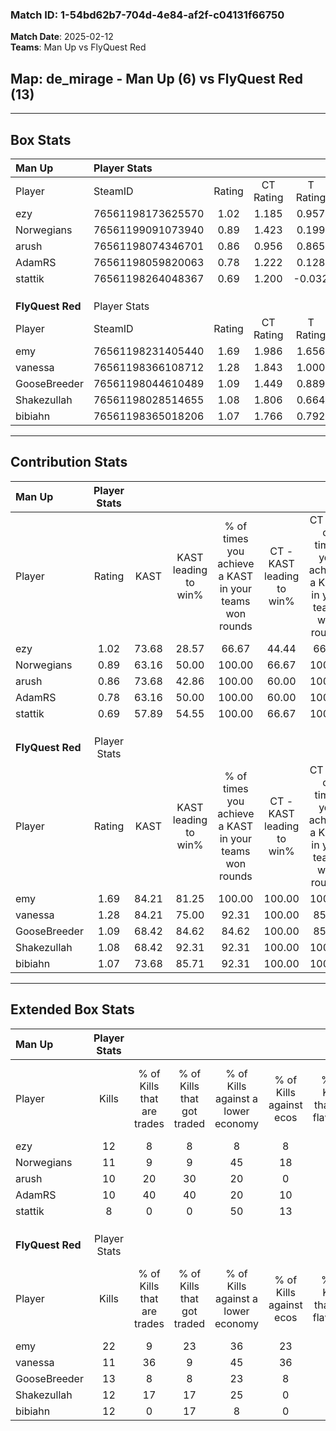 ### Match ID: 1-54bd62b7-704d-4e84-af2f-c04131f66750  
**Match Date**: 2025-02-12  
**Teams**: Man Up vs FlyQuest Red  

## **Map**: de_mirage - Man Up (6) vs FlyQuest Red (13)  
---  

## Box Stats  

| **Man Up**       | Player Stats      |        |           |          |       |       |       |         |        |      |     |
| :- | :- | :-: | :-: | :-: | :-: | :-: | :-: | :-: | :-: | :-: | :-: |
| Player           | SteamID           | Rating | CT Rating | T Rating | KAST  |  ADR  | Kills | Assists | Deaths | K/D  | HS% |
| ezy              | 76561198173625570 |  1.02  |   1.185   |  0.957   | 73.68 | 86.5  |  12   |    3    |   15   | 0.80 | 50  |
| Norwegians       | 76561199091073940 |  0.89  |   1.423   |  0.199   | 63.16 | 66.4  |  11   |    3    |   13   | 0.85 | 36  |
| arush            | 76561198074346701 |  0.86  |   0.956   |  0.865   | 73.68 | 64.1  |  10   |    5    |   15   | 0.67 | 50  |
| AdamRS           | 76561198059820063 |  0.78  |   1.222   |  0.128   | 63.16 | 55.5  |  10   |    3    |   14   | 0.71 | 40  |
| stattik          | 76561198264048367 |  0.69  |   1.200   |  -0.032  | 57.89 | 59.6  |   8   |    3    |   13   | 0.62 | 50  |
|                  |                   |        |           |          |       |       |       |         |        |      |     |
|                  |                   |        |           |          |       |       |       |         |        |      |     |
|                  |                   |        |           |          |       |       |       |         |        |      |     |
| **FlyQuest Red** | Player Stats      |        |           |          |       |       |       |         |        |      |     |
| Player           | SteamID           | Rating | CT Rating | T Rating | KAST  |  ADR  | Kills | Assists | Deaths | K/D  | HS% |
| emy              | 76561198231405440 |  1.69  |   1.986   |  1.656   | 84.21 | 105.6 |  22   |    2    |   12   | 1.83 | 50  |
| vanessa          | 76561198366108712 |  1.28  |   1.843   |  1.000   | 84.21 | 94.0  |  11   |   11    |   9    | 1.22 | 45  |
| GooseBreeder     | 76561198044610489 |  1.09  |   1.449   |  0.889   | 68.42 | 67.5  |  13   |    6    |   11   | 1.18 | 15  |
| Shakezullah      | 76561198028514655 |  1.08  |   1.806   |  0.664   | 68.42 | 63.2  |  12   |    0    |   8    | 1.50 | 33  |
| bibiahn          | 76561198365018206 |  1.07  |   1.766   |  0.792   | 73.68 | 63.5  |  12   |    5    |   11   | 1.09 | 50  |
---  

## Contribution Stats  

| **Man Up**       | Player Stats |       |                      |                                                        |                           |                                                             |                          |                                                            |
| :- | :-: | :-: | :-: | :-: | :-: | :-: | :-: | :-: |
| Player           |    Rating    | KAST  | KAST leading to win% | % of times you achieve a KAST in your teams won rounds | CT - KAST leading to win% | CT - % of times you achieve a KAST in your teams won rounds | T - KAST leading to win% | T - % of times you achieve a KAST in your teams won rounds |
| ezy              |     1.02     | 73.68 |        28.57         |                         66.67                          |           44.44           |                            66.67                            |           0.00           |                            0.00                            |
| Norwegians       |     0.89     | 63.16 |        50.00         |                         100.00                         |           66.67           |                           100.00                            |           0.00           |                            0.00                            |
| arush            |     0.86     | 73.68 |        42.86         |                         100.00                         |           60.00           |                           100.00                            |           0.00           |                            0.00                            |
| AdamRS           |     0.78     | 63.16 |        50.00         |                         100.00                         |           60.00           |                           100.00                            |           0.00           |                            0.00                            |
| stattik          |     0.69     | 57.89 |        54.55         |                         100.00                         |           66.67           |                           100.00                            |           0.00           |                            0.00                            |
|                  |              |       |                      |                                                        |                           |                                                             |                          |                                                            |
|                  |              |       |                      |                                                        |                           |                                                             |                          |                                                            |
|                  |              |       |                      |                                                        |                           |                                                             |                          |                                                            |
| **FlyQuest Red** | Player Stats |       |                      |                                                        |                           |                                                             |                          |                                                            |
| Player           |    Rating    | KAST  | KAST leading to win% | % of times you achieve a KAST in your teams won rounds | CT - KAST leading to win% | CT - % of times you achieve a KAST in your teams won rounds | T - KAST leading to win% | T - % of times you achieve a KAST in your teams won rounds |
| emy              |     1.69     | 84.21 |        81.25         |                         100.00                         |          100.00           |                           100.00                            |          66.67           |                           100.00                           |
| vanessa          |     1.28     | 84.21 |        75.00         |                         92.31                          |          100.00           |                            85.71                            |          60.00           |                           100.00                           |
| GooseBreeder     |     1.09     | 68.42 |        84.62         |                         84.62                          |          100.00           |                            85.71                            |          71.43           |                           83.33                            |
| Shakezullah      |     1.08     | 68.42 |        92.31         |                         92.31                          |          100.00           |                           100.00                            |          83.33           |                           83.33                            |
| bibiahn          |     1.07     | 73.68 |        85.71         |                         92.31                          |          100.00           |                           100.00                            |          71.43           |                           83.33                            |
---  

## Extended Box Stats  

| **Man Up**       | Player Stats |                            |                            |                                    |                         |                              |                                 |        |                             |                                     |                          |                               |                            |
| :- | :-: | :-: | :-: | :-: | :-: | :-: | :-: | :-: | :-: | :-: | :-: | :-: | :-: |
| Player           |    Kills     | % of Kills that are trades | % of Kills that got traded | % of Kills against a lower economy | % of Kills against ecos | % of Kills that are flawless | % of Kills that are close duels | Deaths | % of Deaths that get traded | % of Deaths against a lower economy | % of Deaths against ecos | % of Deaths that are flawless | % of Deaths that are close |
| ezy              |      12      |             8              |             8              |                 8                  |            8            |              58              |                8                |   15   |             20              |                  7                  |            0             |              67               |             13             |
| Norwegians       |      11      |             9              |             9              |                 45                 |           18            |              36              |                0                |   13   |             23              |                  0                  |            0             |              77               |             8              |
| arush            |      10      |             20             |             30             |                 20                 |            0            |              50              |                0                |   15   |             13              |                  7                  |            0             |              60               |             7              |
| AdamRS           |      10      |             40             |             40             |                 20                 |           10            |              60              |                0                |   14   |              7              |                  0                  |            0             |              36               |             0              |
| stattik          |      8       |             0              |             0              |                 50                 |           13            |              63              |               13                |   13   |             15              |                  0                  |            0             |              46               |             0              |
|                  |              |                            |                            |                                    |                         |                              |                                 |        |                             |                                     |                          |                               |                            |
|                  |              |                            |                            |                                    |                         |                              |                                 |        |                             |                                     |                          |                               |                            |
|                  |              |                            |                            |                                    |                         |                              |                                 |        |                             |                                     |                          |                               |                            |
| **FlyQuest Red** | Player Stats |                            |                            |                                    |                         |                              |                                 |        |                             |                                     |                          |                               |                            |
| Player           |    Kills     | % of Kills that are trades | % of Kills that got traded | % of Kills against a lower economy | % of Kills against ecos | % of Kills that are flawless | % of Kills that are close duels | Deaths | % of Deaths that get traded | % of Deaths against a lower economy | % of Deaths against ecos | % of Deaths that are flawless | % of Deaths that are close |
| emy              |      22      |             9              |             23             |                 36                 |           23            |              55              |                0                |   12   |             33              |                  8                  |            8             |              58               |             8              |
| vanessa          |      11      |             36             |             9              |                 45                 |           36            |              64              |                9                |   9    |             11              |                 11                  |            0             |              22               |             11             |
| GooseBreeder     |      13      |             8              |             8              |                 23                 |            8            |              54              |               15                |   11   |              0              |                 18                  |            0             |              73               |             0              |
| Shakezullah      |      12      |             17             |             17             |                 25                 |            0            |              67              |                0                |   8    |             13              |                 13                  |            0             |              63               |             0              |
| bibiahn          |      12      |             0              |             17             |                 8                  |            0            |              50              |                8                |   11   |             27              |                 18                  |            0             |              64               |             0              |
